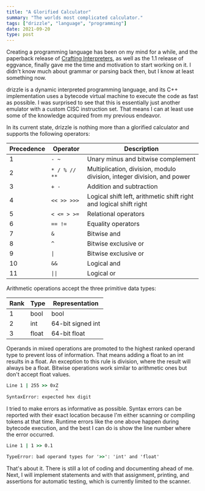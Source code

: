 ```yaml
---
title: "A Glorified Calculator"
summary: "The worlds most complicated calculator."
tags: ["drizzle", "language", "programming"]
date: 2021-09-20
type: post
---
```

Creating a programming language has been on my mind for a while, and the paperback release of [Crafting Interpreters](http://www.craftinginterpreters.com/), as well as the 1.1 release of eggvance, finally gave me the time and motivation to start working on it. I didn't know much about grammar or parsing back then, but I know at least something now.

drizzle is a dynamic interpreted programming language, and its C++ implementation uses a bytecode virtual machine to execute the code as fast as possible. I was surprised to see that this is essentially just another emulator with a custom CISC instruction set. That means I can at least use some of the knowledge acquired from my previous endeavor.

In its current state, drizzle is nothing more than a glorified calculator and supports the following operators:

| Precedence | Operator                                  | Description                                                            |
|------------|-------------------------------------------|------------------------------------------------------------------------|
| 1          | `-`&ensp;`~`                              | Unary minus and bitwise complement                                     |
| 2          | `*`&ensp;`/`&ensp;`%`&ensp;`//`&ensp;`**` | Multiplication, division, modulo division, integer division, and power |
| 3          | `+`&ensp;`-`                              | Addition and subtraction                                               |
| 4          | `<<`&ensp;`>>`&ensp;`>>>`                 | Logical shift left, arithmetic shift right and logical shift right     |
| 5          | `<`&ensp;`<=`&ensp;`>`&ensp;`>=`          | Relational operators                                                   |
| 6          | `==`&ensp;`!=`                            | Equality operators                                                     |
| 7          | `&`                                       | Bitwise and                                                            |
| 8          | `^`                                       | Bitwise exclusive or                                                   |
| 9          | `\|`                                      | Bitwise exclusive or                                                   |
| 10         | `&&`                                      | Logical and                                                            |
| 11         | `\|\|`                                    | Logical or                                                             |

Arithmetic operations accept the three primitive data types:

| Rank | Type  | Representation    |
|------|-------|-------------------|
| 1    | bool  | bool              |
| 2    | int   | 64-bit signed int |
| 3    | float | 64-bit float      |

Operands in mixed operations are promoted to the highest ranked operand type to prevent loss of information. That means adding a float to an int results in a float. An exception to this rule is division, where the result will always be a float. Bitwise operations work similar to arithmetic ones but don't accept float values.

```cmd
Line 1 | 255 >> 0xZ
                  ^
SyntaxError: expected hex digit
```

I tried to make errors as informative as possible. Syntax errors can be reported with their exact location because I'm either scanning or compiling tokens at that time. Runtime errors like the one above happen during bytecode execution, and the best I can do is show the line number where the error occurred.

```cmd
Line 1 | 1 >> 0.1

TypeError: bad operand types for '>>': 'int' and 'float'
```

That's about it. There is still a lot of coding and documenting ahead of me. Next, I will implement statements and with that assignment, printing, and assertions for automatic testing, which is currently limited to the scanner.
